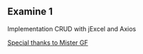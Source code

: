 Examine 1
------------

Implementation CRUD with jExcel and Axios

<a href="https://github.com/misterGF/CoPilot" target="_blank">Special thanks to Mister GF</a>

